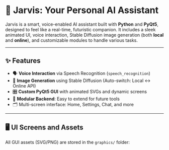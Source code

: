 # 🤖 Jarvis: Your Personal AI Assistant

Jarvis is a smart, voice-enabled AI assistant built with **Python** and **PyQt5**, designed to feel like a real-time, futuristic companion. It includes a sleek animated UI, voice interaction, Stable Diffusion image generation (both **local** and **online**), and customizable modules to handle various tasks.

---

## ✨ Features

- 🗣️ **Voice Interaction** via Speech Recognition (`speech_recognition`)
- 🎨 **Image Generation** using Stable Diffusion (Auto-switch: Local ↔ Online API)
- 🎛️ **Custom PyQt5 GUI** with animated SVGs and dynamic screens
- 🧠 **Modular Backend**: Easy to extend for future tools
- 🗂️ Multi-screen interface: Home, Settings, Chat, and more

---

## 🖥️ UI Screens and Assets

All GUI assets (SVG/PNG) are stored in the `graphics/` folder:
